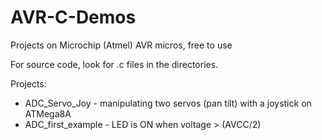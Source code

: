 # AVR-C-Demos
Projects on Microchip (Atmel) AVR micros, free to use

For source code, look for .c files in the directories.
 
Projects:
  * ADC_Servo_Joy - manipulating two servos (pan tilt) with a joystick on ATMega8A
  * ADC_first_example - LED is ON when voltage > (AVCC/2)
